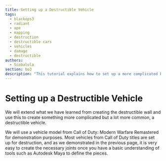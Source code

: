 ```yaml
---
title: Setting up a Destructible Vehicle
tags: 
  - blackops3
  - radiant
  - ape
  - mapping
  - destruction
  - destructible cars
  - vehicles
  - damage
  - destructible
authors: 
  - Scobalula
section: bo3
description: "This tutorial explains how to set up a more complicated but more common destructible, a vehicle."
---
```


# Setting up a Destructible Vehicle

We will extend what we have learned from creating the destructible wall and use this to create something more complicated but a lot more common, a destructible vehicle.

We will use a vehicle model from Call of Duty: Modern Warfare Remastered for demonstration purposes. Most vehicles from Call of Duty titles are set up for destruction, and as we demonstrated in the previous page, it is very easy to create the necessary joints once you have a basic understanding of tools such as Autodesk Maya to define the pieces.